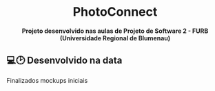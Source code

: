 <div align="center">
  <h1 >PhotoConnect</h1>
  <b>Projeto desenvolvido nas aulas de Projeto de Software 2 - FURB (Universidade Regional de Blumenau)</b>
</div>

## 💻🕑 Desenvolvido na data
<p>Finalizados mockups iniciais</p>
